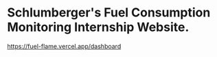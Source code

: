 # Schlumberger's Fuel Consumption Monitoring Internship Website.



https://fuel-flame.vercel.app/dashboard
